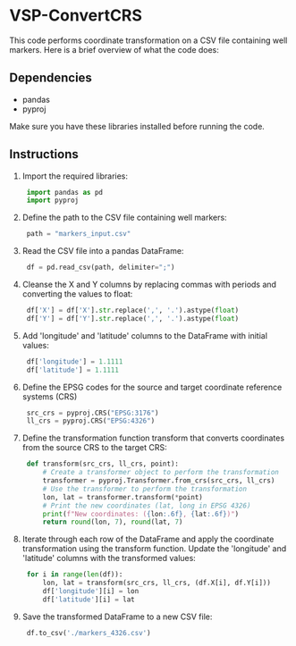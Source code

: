 # VSP-ConvertCRS

This code performs coordinate transformation on a CSV file containing well markers. Here is a brief overview of what the code does:

## Dependencies
- pandas
- pyproj

Make sure you have these libraries installed before running the code.

## Instructions
1. Import the required libraries:
   ```python
    import pandas as pd
    import pyproj
2. Define the path to the CSV file containing well markers:
   ```python
    path = "markers_input.csv"
3. Read the CSV file into a pandas DataFrame:
   ```python
    df = pd.read_csv(path, delimiter=";")
4. Cleanse the X and Y columns by replacing commas with periods and converting the values to float:
   ```python
    df['X'] = df['X'].str.replace(',', '.').astype(float)
    df['Y'] = df['Y'].str.replace(',', '.').astype(float)
5. Add 'longitude' and 'latitude' columns to the DataFrame with initial values:
   ```python
    df['longitude'] = 1.1111
    df['latitude'] = 1.1111
6. Define the EPSG codes for the source and target coordinate reference systems (CRS)
   ```python
    src_crs = pyproj.CRS("EPSG:3176")
    ll_crs = pyproj.CRS("EPSG:4326")
7. Define the transformation function transform that converts coordinates from the source CRS to the target CRS:
   ```python
    def transform(src_crs, ll_crs, point):
        # Create a transformer object to perform the transformation
        transformer = pyproj.Transformer.from_crs(src_crs, ll_crs)
        # Use the transformer to perform the transformation
        lon, lat = transformer.transform(*point)
        # Print the new coordinates (lat, long in EPSG 4326)
        print(f"New coordinates: ({lon:.6f}, {lat:.6f})")
        return round(lon, 7), round(lat, 7)
8. Iterate through each row of the DataFrame and apply the coordinate transformation using the transform function. Update the 'longitude' and 'latitude' columns with the transformed values:
   ```python
    for i in range(len(df)):
        lon, lat = transform(src_crs, ll_crs, (df.X[i], df.Y[i]))
        df['longitude'][i] = lon
        df['latitude'][i] = lat
9. Save the transformed DataFrame to a new CSV file:
   ```python
    df.to_csv('./markers_4326.csv')
    ```



